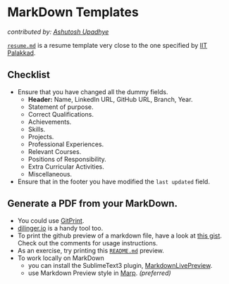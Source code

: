 # MarkDown Templates
_contributed by: [Ashutosh Upadhye](https://github.com/ashutosh2411)_

[`resume.md`](resume.md) is a resume template very close to the one specified by [IIT Palakkad](https://www.iitpkd.ac.in/).

## Checklist

* Ensure that you have changed all the dummy fields.
	* **Header:** Name, LinkedIn URL, GitHub URL, Branch, Year.
	* Statement of purpose.
	* Correct Qualifications.
	* Achievements.
	* Skills.
	* Projects.
	* Professional Experiences.
	* Relevant Courses.
	* Positions of Responsibility.
	* Extra Curricular Activities.
	* Miscellaneous. 
* Ensure that in the footer you have modified the `last updated` field.

## Generate a PDF from your MarkDown. 

* You could use [GitPrint](https://gitprint.com/). 
* [dilinger.io](https://dillinger.io/) is a handy tool too. 
* To print the github preview of a markdown file, have a look at [this gist](https://gist.github.com/ashutosh2411/a97c815edafa4cfd5a25c67db389f43a). Check out the comments for usage instructions. 
* As an exercise, try printing this [`README.md`](https://github.com/ashutosh2411/templates/blob/master/markdown/README.md) preview. 
* To work locally on MarkDown 
	* you can install the SublimeText3 plugin, [MarkdownLivePreview](https://packagecontrol.io/packages/MarkdownLivePreview). 
	* use Markdown Preview style in [Marp](https://yhatt.github.io/marp/). _(preferred)_
